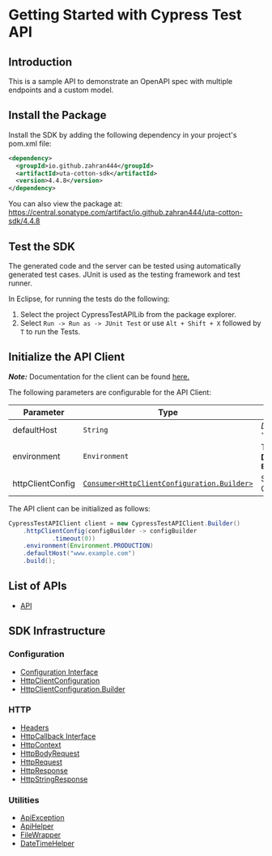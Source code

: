 
# Getting Started with Cypress Test API

## Introduction

This is a sample API to demonstrate an OpenAPI spec with multiple endpoints and a custom model.

## Install the Package

Install the SDK by adding the following dependency in your project's pom.xml file:

```xml
<dependency>
  <groupId>io.github.zahran444</groupId>
  <artifactId>uta-cotton-sdk</artifactId>
  <version>4.4.8</version>
</dependency>
```

You can also view the package at:
https://central.sonatype.com/artifact/io.github.zahran444/uta-cotton-sdk/4.4.8

## Test the SDK

The generated code and the server can be tested using automatically generated test cases.
JUnit is used as the testing framework and test runner.

In Eclipse, for running the tests do the following:

1. Select the project CypressTestAPILib from the package explorer.
2. Select `Run -> Run as -> JUnit Test` or use `Alt + Shift + X` followed by `T` to run the Tests.

## Initialize the API Client

**_Note:_** Documentation for the client can be found [here.](https://www.github.com/ZahraN444/uta-cotton-java-sdk/tree/4.4.8/doc/client.md)

The following parameters are configurable for the API Client:

| Parameter | Type | Description |
|  --- | --- | --- |
| defaultHost | `String` | *Default*: `"www.example.com"` |
| environment | `Environment` | The API environment. <br> **Default: `Environment.PRODUCTION`** |
| httpClientConfig | [`Consumer<HttpClientConfiguration.Builder>`](https://www.github.com/ZahraN444/uta-cotton-java-sdk/tree/4.4.8/doc/http-client-configuration-builder.md) | Set up Http Client Configuration instance. |

The API client can be initialized as follows:

```java
CypressTestAPIClient client = new CypressTestAPIClient.Builder()
    .httpClientConfig(configBuilder -> configBuilder
            .timeout(0))
    .environment(Environment.PRODUCTION)
    .defaultHost("www.example.com")
    .build();
```

## List of APIs

* [API](https://www.github.com/ZahraN444/uta-cotton-java-sdk/tree/4.4.8/doc/controllers/api.md)

## SDK Infrastructure

### Configuration

* [Configuration Interface](https://www.github.com/ZahraN444/uta-cotton-java-sdk/tree/4.4.8/doc/configuration-interface.md)
* [HttpClientConfiguration](https://www.github.com/ZahraN444/uta-cotton-java-sdk/tree/4.4.8/doc/http-client-configuration.md)
* [HttpClientConfiguration.Builder](https://www.github.com/ZahraN444/uta-cotton-java-sdk/tree/4.4.8/doc/http-client-configuration-builder.md)

### HTTP

* [Headers](https://www.github.com/ZahraN444/uta-cotton-java-sdk/tree/4.4.8/doc/headers.md)
* [HttpCallback Interface](https://www.github.com/ZahraN444/uta-cotton-java-sdk/tree/4.4.8/doc/http-callback-interface.md)
* [HttpContext](https://www.github.com/ZahraN444/uta-cotton-java-sdk/tree/4.4.8/doc/http-context.md)
* [HttpBodyRequest](https://www.github.com/ZahraN444/uta-cotton-java-sdk/tree/4.4.8/doc/http-body-request.md)
* [HttpRequest](https://www.github.com/ZahraN444/uta-cotton-java-sdk/tree/4.4.8/doc/http-request.md)
* [HttpResponse](https://www.github.com/ZahraN444/uta-cotton-java-sdk/tree/4.4.8/doc/http-response.md)
* [HttpStringResponse](https://www.github.com/ZahraN444/uta-cotton-java-sdk/tree/4.4.8/doc/http-string-response.md)

### Utilities

* [ApiException](https://www.github.com/ZahraN444/uta-cotton-java-sdk/tree/4.4.8/doc/api-exception.md)
* [ApiHelper](https://www.github.com/ZahraN444/uta-cotton-java-sdk/tree/4.4.8/doc/api-helper.md)
* [FileWrapper](https://www.github.com/ZahraN444/uta-cotton-java-sdk/tree/4.4.8/doc/file-wrapper.md)
* [DateTimeHelper](https://www.github.com/ZahraN444/uta-cotton-java-sdk/tree/4.4.8/doc/date-time-helper.md)

